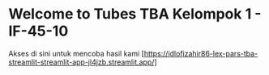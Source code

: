# Welcome to Tubes TBA Kelompok 1 - IF-45-10

Akses di sini untuk mencoba hasil kami
[https://idlofizahir86-lex-pars-tba-streamlit-streamlit-app-jl4jzb.streamlit.app/]
